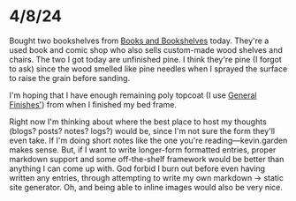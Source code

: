 # 4/8/24

Bought two bookshelves from [Books and Bookshelves](https://booksandbookshelves.com/) today. They're a used book and comic shop who also sells custom-made wood shelves and chairs. The two I got today are unfinished pine. I think they're pine (I forgot to ask) since the wood smelled like pine needles when I sprayed the surface to raise the grain before sanding.

I'm hoping that I have enough remaining poly topcoat (I use [General Finishes'](https://generalfinishes.com/wood-finishes-retail/water-based-topcoats-and-sanding-sealer/high-performance-polyurethane-water)) from when I finished my bed frame.

Right now I'm thinking about where the best place to host my thoughts (blogs? posts? notes? logs?) would be, since I'm not sure the form they'll even take. If I'm doing short notes like the one you're reading—kevin.garden makes sense. But, if I want to write longer-form formatted entries, proper markdown support and some off-the-shelf framework would be better than anything I can come up with. God forbid I burn out before even having written any entries, through attempting to write my own markdown -> static site generator. Oh, and being able to inline images would also be very nice.
